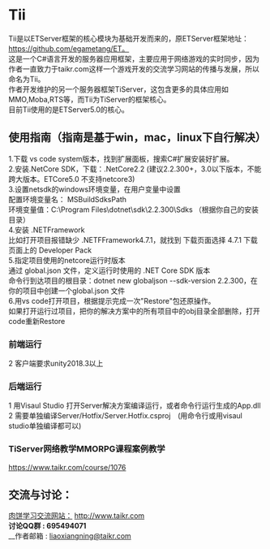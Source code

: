 # Tii
Tii是以ETServer框架的核心模块为基础开发而来的，原ETServer框架地址：https://github.com/egametang/ET。  
这是一个C#语言开发的服务器应用框架，主要应用于网络游戏的实时同步，因为作者一直致力于taikr.com这样一个游戏开发的交流学习网站的传播与发展，所以命名为Tii。  
作者开发维护的另一个服务器框架TiServer，这包含更多的具体应用如MMO,Moba,RTS等，而Tii为TiServer的框架核心。  
目前Tii使用的是ETServer5.0的核心。

## 使用指南（指南是基于win，mac，linux下自行解决）
1.下载 vs code system版本，找到扩展面板，搜索C#扩展安装好扩展。  
2.安装.NetCore SDK，下载：.NetCore2.2  (建议2.2.300+，3.0以下版本，不能跨大版本。ETCore5.0 不支持netcore3)  
3.设置netsdk的windows环境变量，在用户变量中设置  
配置环境变量名： MSBuildSdksPath  
环境变量值：C:\Program Files\dotnet\sdk\2.2.300\Sdks （根据你自己的安装目录）  
4.安装 .NETFramework  
比如打开项目报错缺少 .NETFFramework4.7.1，就找到 下载页面选择 4.7.1  下载页面上的 Developer Pack  
5.指定项目使用的netcore运行时版本  
通过 global.json 文件，定义运行时使用的 .NET Core SDK 版本  
命令行到达项目的根目录：dotnet new globaljson --sdk-version 2.2.300，在你的项目中创建一个global.json 文件  
6.用vs code打开项目，根据提示完成一次"Restore"包还原操作。  
如果打开运行过项目，把你的解决方案中的所有项目中的obj目录全部删除，打开code重新Restore

### 前端运行  
2 客户端要求unity2018.3以上  
### 后端运行  
1 用Visaul Studio 打开Server解决方案编译运行，或者命令行运行生成的App.dll  
2 需要单独编译Server/Hotfix/Server.Hotfix.csproj　(用命令行或用visaul studio单独编译都可以)  

### TiServer网络教学MMORPG课程案例教学
https://www.taikr.com/course/1076

## 交流与讨论：  
[肉饼学习交流网站：](http://www.taikr.com) http://www.taikr.com  
__讨论QQ群 : 695494071__  
__作者邮箱 : liaoxiangning@taikr.com

